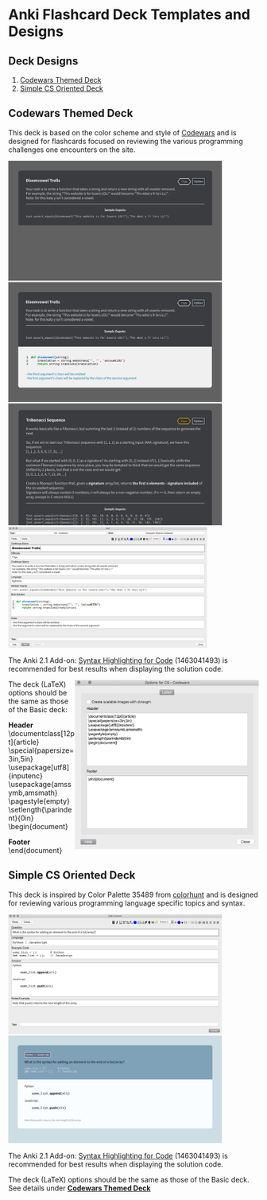 # Anki Flashcard Deck Templates and Designs

## Deck Designs

1. [Codewars Themed Deck](#codewars-themed-deck)
2. [Simple CS Oriented Deck](#simple-cs-oriented-deck)

## Codewars Themed Deck

This deck is based on the color scheme and style of [Codewars](https://www.codewars.com/) and is designed for flashcards focused on reviewing the various programming challenges one encounters on the site.

<img src="codewars_style/screenshots/codewars_deck_sample1.png" width=430>  <img src="codewars_style/screenshots/codewars_deck_sample2.png" width=430>
<img src="codewars_style/screenshots/codewars_deck_sample4.png" width=430>  <img src="codewars_style/screenshots/codewars_deck_sample3.png" width=400>

The Anki 2.1 Add-on: [Syntax Highlighting for Code](https://ankiweb.net/shared/info/1463041493) (1463041493) is recommended for best results when displaying the solution code.

<img align="right" src="codewars_style/screenshots/codewars_deck_sample5.png" width=370>

The deck (LaTeX) options should be the same as those of the Basic deck:

**Header**  
\documentclass[12pt]{article}  
\special{papersize=3in,5in}  
\usepackage[utf8]{inputenc}  
\usepackage{amssymb,amsmath}  
\pagestyle{empty}  
\setlength{\parindent}{0in}  
\begin{document}  

**Footer**  
\end{document}

## Simple CS Oriented Deck

This deck is inspired by Color Palette 35489 from [colorhunt](https://colorhunt.co/palette/35489) and is designed for reviewing various programming language specific topics and syntax.

<img src="cs_general_style/screenshots/cs_deck_sample1.png" width=430>  <img src="cs_general_style/screenshots/cs_deck_sample2.png" width=430>

The Anki 2.1 Add-on: [Syntax Highlighting for Code](https://ankiweb.net/shared/info/1463041493) (1463041493) is recommended for best results when displaying the solution code.

The deck (LaTeX) options should be the same as those of the Basic deck. See details under [**Codewars Themed Deck**](#codewars-themed-deck)

